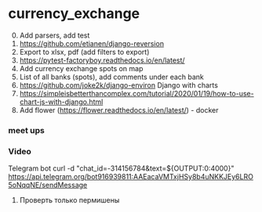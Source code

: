 # currency_exchange

0. Add parsers, add test
1. https://github.com/etianen/django-reversion
2. Export to xlsx, pdf (add filters to export)
3. https://pytest-factoryboy.readthedocs.io/en/latest/
4. Add currency exchange spots on map
5. List of all banks (spots), add comments under each bank
6. https://github.com/joke2k/django-environ
Django with charts
7. https://simpleisbetterthancomplex.com/tutorial/2020/01/19/how-to-use-chart-js-with-django.html
8. Add flower (https://flower.readthedocs.io/en/latest/) - docker


### meet ups

### Video
Telegram bot
curl -d "chat_id=-314156784&text=${OUTPUT:0:4000}" https://api.telegram.org/bot916939811:AAEacaVMTxjHSy8b4uNKKJEy6LRO5oNqqNE/sendMessage
1. Проверть только пермишены
